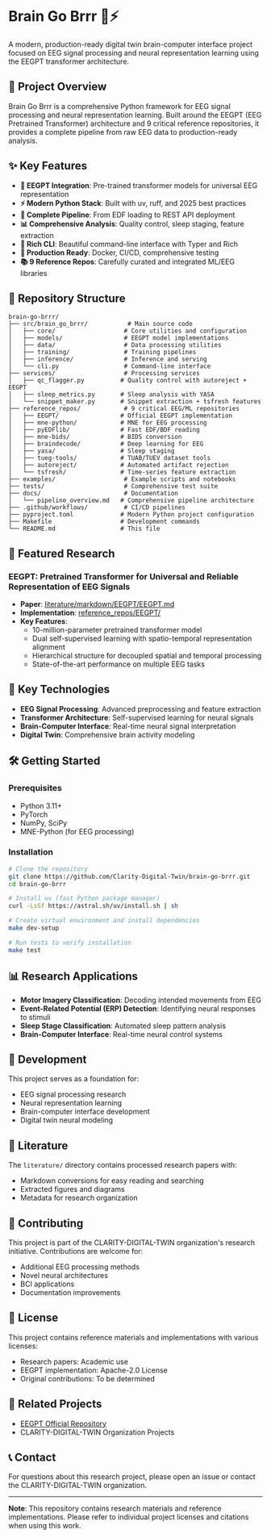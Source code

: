 # Brain Go Brrr 🧠⚡

A modern, production-ready digital twin brain-computer interface project focused on EEG signal processing and neural representation learning using the EEGPT transformer architecture.

## 🎯 Project Overview

Brain Go Brrr is a comprehensive Python framework for EEG signal processing and neural representation learning. Built around the EEGPT (EEG Pretrained Transformer) architecture and 9 critical reference repositories, it provides a complete pipeline from raw EEG data to production-ready analysis.

## ✨ Key Features

- **🧠 EEGPT Integration**: Pre-trained transformer models for universal EEG representation
- **⚡ Modern Python Stack**: Built with uv, ruff, and 2025 best practices
- **🔧 Complete Pipeline**: From EDF loading to REST API deployment
- **📊 Comprehensive Analysis**: Quality control, sleep staging, feature extraction
- **🎨 Rich CLI**: Beautiful command-line interface with Typer and Rich
- **🚀 Production Ready**: Docker, CI/CD, comprehensive testing
- **📚 9 Reference Repos**: Carefully curated and integrated ML/EEG libraries

## 📁 Repository Structure

```
brain-go-brrr/
├── src/brain_go_brrr/           # Main source code
│   ├── core/                   # Core utilities and configuration
│   ├── models/                 # EEGPT model implementations
│   ├── data/                   # Data processing utilities
│   ├── training/               # Training pipelines
│   ├── inference/              # Inference and serving
│   └── cli.py                  # Command-line interface
├── services/                   # Processing services
│   ├── qc_flagger.py          # Quality control with autoreject + EEGPT
│   ├── sleep_metrics.py       # Sleep analysis with YASA
│   └── snippet_maker.py       # Snippet extraction + tsfresh features
├── reference_repos/            # 9 critical EEG/ML repositories
│   ├── EEGPT/                 # Official EEGPT implementation
│   ├── mne-python/            # MNE for EEG processing
│   ├── pyEDFlib/              # Fast EDF/BDF reading
│   ├── mne-bids/              # BIDS conversion
│   ├── braindecode/           # Deep learning for EEG
│   ├── yasa/                  # Sleep staging
│   ├── tueg-tools/            # TUAB/TUEV dataset tools
│   ├── autoreject/            # Automated artifact rejection
│   └── tsfresh/               # Time-series feature extraction
├── examples/                   # Example scripts and notebooks
├── tests/                      # Comprehensive test suite
├── docs/                       # Documentation
│   └── pipeline_overview.md   # Comprehensive pipeline architecture
├── .github/workflows/          # CI/CD pipelines
├── pyproject.toml             # Modern Python project configuration
├── Makefile                   # Development commands
└── README.md                  # This file
```

## 🔬 Featured Research

### EEGPT: Pretrained Transformer for Universal and Reliable Representation of EEG Signals

- **Paper**: [literature/markdown/EEGPT/EEGPT.md](literature/markdown/EEGPT/EEGPT.md)
- **Implementation**: [reference_repos/EEGPT/](reference_repos/EEGPT/)
- **Key Features**:
  - 10-million-parameter pretrained transformer model
  - Dual self-supervised learning with spatio-temporal representation alignment
  - Hierarchical structure for decoupled spatial and temporal processing
  - State-of-the-art performance on multiple EEG tasks

## 🚀 Key Technologies

- **EEG Signal Processing**: Advanced preprocessing and feature extraction
- **Transformer Architecture**: Self-supervised learning for neural signals
- **Brain-Computer Interface**: Real-time neural signal interpretation
- **Digital Twin**: Comprehensive brain activity modeling

## 🛠️ Getting Started

### Prerequisites

- Python 3.11+
- PyTorch
- NumPy, SciPy
- MNE-Python (for EEG processing)

### Installation

```bash
# Clone the repository
git clone https://github.com/Clarity-Digital-Twin/brain-go-brrr.git
cd brain-go-brrr

# Install uv (fast Python package manager)
curl -LsSf https://astral.sh/uv/install.sh | sh

# Create virtual environment and install dependencies
make dev-setup

# Run tests to verify installation
make test
```

## 📊 Research Applications

- **Motor Imagery Classification**: Decoding intended movements from EEG
- **Event-Related Potential (ERP) Detection**: Identifying neural responses to stimuli
- **Sleep Stage Classification**: Automated sleep pattern analysis
- **Brain-Computer Interface**: Real-time neural control systems

## 🔧 Development

This project serves as a foundation for:

- EEG signal processing research
- Neural representation learning
- Brain-computer interface development
- Digital twin neural modeling

## 📄 Literature

The `literature/` directory contains processed research papers with:

- Markdown conversions for easy reading and searching
- Extracted figures and diagrams
- Metadata for research organization

## 🤝 Contributing

This project is part of the CLARITY-DIGITAL-TWIN organization's research initiative. Contributions are welcome for:

- Additional EEG processing methods
- Novel neural architectures
- BCI applications
- Documentation improvements

## 📜 License

This project contains reference materials and implementations with various licenses:

- Research papers: Academic use
- EEGPT implementation: Apache-2.0 License
- Original contributions: To be determined

## 🔗 Related Projects

- [EEGPT Official Repository](https://github.com/BINE022/EEGPT)
- CLARITY-DIGITAL-TWIN Organization Projects

## 📞 Contact

For questions about this research project, please open an issue or contact the CLARITY-DIGITAL-TWIN organization.

---

**Note**: This repository contains research materials and reference implementations. Please refer to individual project licenses and citations when using this work.
